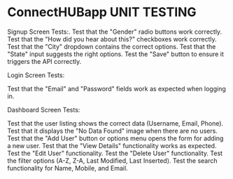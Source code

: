 # ConnectHUBapp  UNIT TESTING

Signup Screen Tests:.
Test that the "Gender" radio buttons work correctly.
Test that the "How did you hear about this?" checkboxes work correctly.
Test that the "City" dropdown contains the correct options.
Test that the "State" input suggests the right options.
Test the "Save" button to ensure it triggers the API correctly.

Login Screen Tests:

Test that the "Email" and "Password" fields work as expected when logging in.

Dashboard Screen Tests:

Test that the user listing shows the correct data (Username, Email, Phone).
Test that it displays the "No Data Found" image when there are no users.
Test that the "Add User" button or options menu opens the form for adding a new user.
Test that the "View Details" functionality works as expected.
Test the "Edit User" functionality.
Test the "Delete User" functionality.
Test the filter options (A-Z, Z-A, Last Modified, Last Inserted).
Test the search functionality for Name, Mobile, and Email.

